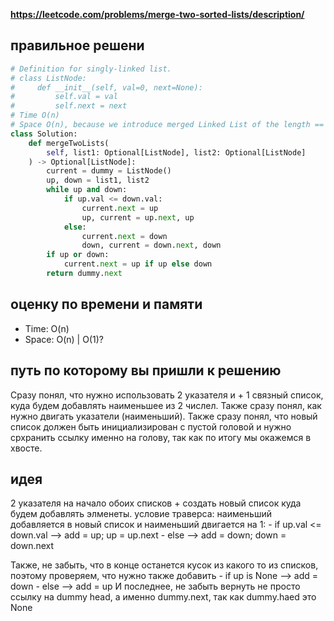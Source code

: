 **https://leetcode.com/problems/merge-two-sorted-lists/description/**

## правильное решени
```python
# Definition for singly-linked list.
# class ListNode:
#     def __init__(self, val=0, next=None):
#         self.val = val
#         self.next = next
# Time O(n)
# Space O(n), because we introduce merged Linked List of the length == n
class Solution:
    def mergeTwoLists(
        self, list1: Optional[ListNode], list2: Optional[ListNode]
    ) -> Optional[ListNode]:
        current = dummy = ListNode()
        up, down = list1, list2
        while up and down:               
            if up.val <= down.val:
                current.next = up
                up, current = up.next, up
            else:
                current.next = down
                down, current = down.next, down
        if up or down:
            current.next = up if up else down
        return dummy.next
```

## оценку по времени и памяти
- Time: O(n)
- Space: O(n) | O(1)?

## путь по которому вы пришли к решению
Сразу понял, что нужно использовать 2 указателя и + 1 связный список, куда будем добавлять наименьшее из 2 числел. Также сразу понял, как нужно двигать указатели (наименьший). Также сразу понял, что новый список должен быть инициализирован с пустой головой и нужно срхранить ссылку именно на голову, так как по итогу мы окажемся в хвосте.

## идея
2 указателя на начало обоих списков + создать новый список куда будем добавлять элменеты. условие траверса: наименьший добавляется в новый список и наименьший двигается на 1:
    - if up.val <= down.val --> add = up;   up = up.next
    - else                  --> add = down; down = down.next

Также, не забыть, что в конце останется кусок из какого то из списков, поэтому проверяем, что нужно также добавить
    - if up is None --> add = down
    - else          --> add = up
И последнее, не забыть вернуть не просто ссылку на dummy head, а именно dummy.next, так как dummy.haed это None

